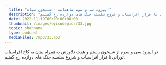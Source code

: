 ```yaml
---
  title: "اپیزود سی و سوم شاهنامه - شبیخونِ سیاه"
  description: "در اپیزود سی و سوم از شبیخون رستم و هفت دلاورش به همراه بیژن به کاح افراسیاب تورانی تا فرار افراسیاب و شروع سلسله جنگ های دوازده رخ گفتیم"
  date: 2022-11-19T00:00:00+00:00
  thumbnail: /images/episodepics/33.jpg
  topic: shahname
  type: podcast
  mediaFiles: /mp3/33.mp3
---
```

در اپیزود سی و سوم از شبیخون رستم و هفت دلاورش به همراه بیژن به کاح افراسیاب تورانی تا فرار افراسیاب و شروع سلسله جنگ های دوازده رخ گفتیم.